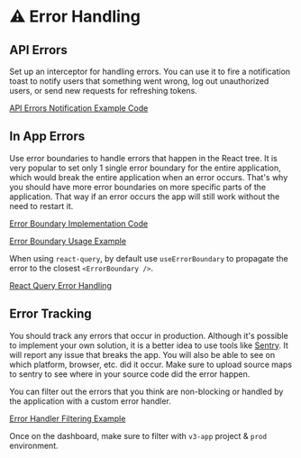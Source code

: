 # ⚠️ Error Handling

## API Errors
Set up an interceptor for handling errors. You can use it to fire a notification toast to notify users that something went wrong, log out unauthorized users, or send new requests for refreshing tokens.

[API Errors Notification Example Code](../src/lib/axios.ts)

## In App Errors
Use error boundaries to handle errors that happen in the React tree. It is very popular to set only 1 single error boundary for the entire application, which would break the entire application when an error occurs. That's why you should have more error boundaries on more specific parts of the application. That way if an error occurs the app will still work without the need to restart it.

[Error Boundary Implementation Code](../src/components/ErrorBoundary/ErrorBoundary.tsx)

[Error Boundary Usage Example](../src/providers/app.tsx)

When using `react-query`, by default use `useErrorBoundary` to propagate the error to the closest `<ErrorBoundary />`.

[React Query Error Handling](https://tkdodo.eu/blog/react-query-error-handling#error-boundaries)

## Error Tracking
You should track any errors that occur in production. Although it's possible to implement your own solution, it is a better idea to use tools like [Sentry](https://sentry.io). It will report any issue that breaks the app. You will also be able to see on which platform, browser, etc. did it occur. Make sure to upload source maps to sentry to see where in your source code did the error happen.

You can filter out the errors that you think are non-blocking or handled by the application with a custom error handler.

[Error Handler Filtering Example](../src/components/ErrorBoundary/errorHandler.ts)

Once on the dashboard, make sure to filter with `v3-app` project & `prod` environment.


